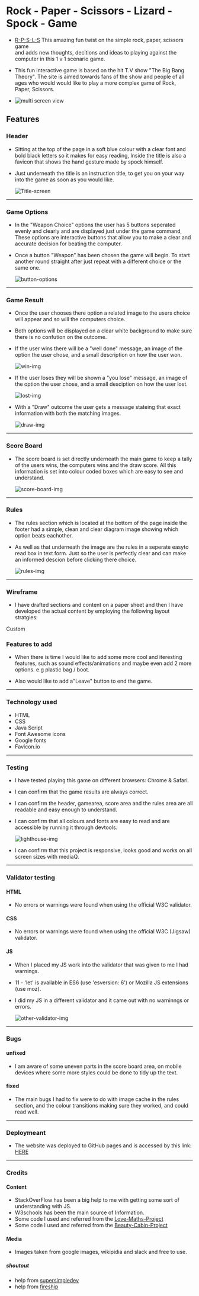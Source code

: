 # Rock - Paper - Scissors - Lizard - Spock - Game

- [R-P-S-L-S](https://lfg115.github.io/rock-paper-scissors-L-S/) This amazing fun twist on the simple rock, paper, scissors game  
  and adds new thoughts, decitions and ideas to playing against the computer in this 1 v 1 scenario game.

- This fun interactive game is based on the hit T.V show "The Big Bang Theory". The site is aimed towards fans of the show and
  people of all ages who would would like to play a more complex game of Rock, Paper, Scissors.

- ![multi screen view](assets/images/multi-screen.1.png)

## Features

### Header

- Sitting at the top of the page in a soft blue colour with a clear font and bold black letters so it makes for easy reading,
  Inside the title is also a favicon that shows the hand gesture made by spock himself.
- Just underneath the title is an instruction title, to get you on your way into the game as soon as you would like.

  ![Title-screen](assets/images/title.screen.2.png)

---

### Game Options

- In the "Weapon Choice" options the user has 5 buttons seperated evenly and clearly and are displayed just under the game command,
  These options are interactive buttons that allow you to make a clear and accurate decision for beating the computer.
- Once a button "Weapon" has been chosen the game will begin.
  To start another round straight after just repeat with a different choice or the same one.

   ![button-options](assets/images/button.screen.3.png)

---

### Game Result

- Once the user chooses there option a related image to the users choice will appear and so will the computers choice.
- Both options will be displayed on a clear white background to make sure there is no confution on the outcome.
  
- If the user wins there will be a "well done" message, an image of the option the user chose,
  and a small description on how the user won.

  ![win-img](assets/images/win.screen.png)

- If the user loses they will be shown a "you lose" message, an image of the option the user chose,
  and a small desciption on how the user lost.

  ![lost-img](assets/images/lose.screen.png)

- With a "Draw" outcome the user gets a message stateing that exact information with both the matching images.

  ![draw-img](assets/images/draw.screen.png)

---

### Score Board

- The score board is set directly underneath the main game to keep a tally of the users wins, 
  the computers wins and the draw score. All this information is set into colour coded boxes which are easy to see
  and understand.
  
  ![score-board-img](assets/images/score.screen.png)

---

### Rules

- The rules section which is located at the bottom of the page inside the footer had a simple,
   clean and clear diagram image showing which option beats eachother.
- As well as that underneath the image are the rules in a seperate easyto read box in text form.
  Just so the user is perfectly clear and can make an informed descion before clicking there choice.

  ![rules-img](assets/images/rules.screen.png)

---

### Wireframe



- I have drafted sections and content on a paper sheet and then I have developed the actual content by employing the following layout stratgies:

Custom 

### Features to add

- When there is time I would like to add some more cool and iteresting features,
  such as sound effects/animations and maybe even add 2 more options. e.g plastic bag / boot.

- Also would like to add a"Leave" button to end the game.
  
---

### Technology used

- HTML
- CSS
- Java Script
- Font Awesome icons
- Google fonts
- Favicon.io

---

### Testing

- I have tested playing this game on different browsers: Chrome & Safari.

- I can confirm that the game results are always correct.

- I can confirm the header, gamearea, score area and the rules area are all readable and easy enough to understand.
  
- I can confirm that all colours and fonts are easy to read and are accessible by running it through devtools.

  ![lighthouse-img](assets/images/lighthouse.screen.png)

- I can confirm that this project is responsive, looks good and works on all screen sizes with mediaQ.

---

### Validator testing

#### HTML

- No errors or warnings were found when using the official W3C validator.

#### CSS

- No errors or warnings were found when using the official W3C (Jigsaw) validator.

#### JS

- When I placed my JS work into the validator that was given to me I had warnings.
- 11 - 'let' is available in ES6 (use 'esversion: 6') or Mozilla JS extensions (use moz).
- I did my JS in a different validator and it came out with no warninngs or errors.

  ![other-validator-img](assets/images/back-up.js.screen.png)

---

### Bugs

#### unfixed

- I am aware of some uneven parts in the score board area,
  on mobile devices where some more styles could be done to tidy up the text.

#### fixed

- The main bugs I had to fix were to do with image cache in the rules section, and the colour transitions making sure they worked,
  and could read well.

---

### Deploymeant

- The website was deployed to GitHub pages and is accessed by this link: [HERE](https://lfg115.github.io/rock-paper-scissors-L-S/) 

---

### Credits

#### Content

- StackOverFlow has been a big help to me with getting some sort of understanding with JS.
- W3schools has been the main source of Information.
- Some code I used and referred from the [Love-Maths-Project](https://lfg115.github.io/love-maths/)
- Some code I used and referred from the [Beauty-Cabin-Project](https://lfg115.github.io/beauty-cabin/index.html)

#### Media

- Images taken from google images, wikipidia and slack and free to use.
  
##### shoutout

- help from [supersimpledev](https://www.youtube.com/@SuperSimpleDev/videos)
- help from [fireship](https://www.youtube.com/@Fireship)